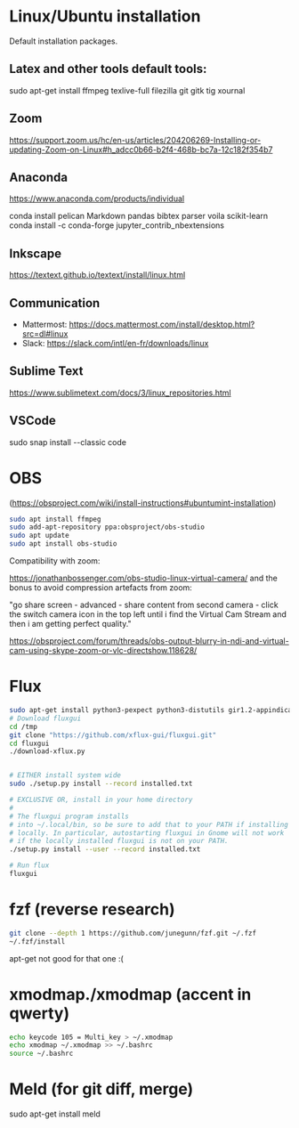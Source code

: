 # Linux/Ubuntu installation

Default installation packages.

## Latex and other tools default tools:
sudo apt-get install ffmpeg texlive-full filezilla git gitk tig xournal

## Zoom
https://support.zoom.us/hc/en-us/articles/204206269-Installing-or-updating-Zoom-on-Linux#h_adcc0b66-b2f4-468b-bc7a-12c182f354b7

## Anaconda

https://www.anaconda.com/products/individual

conda install pelican Markdown pandas bibtex parser voila scikit-learn 
conda install -c conda-forge jupyter_contrib_nbextensions

## Inkscape
<https://textext.github.io/textext/install/linux.html>

## Communication
- Mattermost: <https://docs.mattermost.com/install/desktop.html?src=dl#linux>
- Slack: <https://slack.com/intl/en-fr/downloads/linux>

## Sublime Text
https://www.sublimetext.com/docs/3/linux_repositories.html

## VSCode
sudo snap install --classic code

# OBS
(https://obsproject.com/wiki/install-instructions#ubuntumint-installation)

```bash
sudo apt install ffmpeg
sudo add-apt-repository ppa:obsproject/obs-studio
sudo apt update
sudo apt install obs-studio
```

Compatibility with zoom:

<https://jonathanbossenger.com/obs-studio-linux-virtual-camera/>
and the bonus to avoid compression artefacts from zoom:


"go share screen - advanced - share content from second camera - click the switch camera icon in the top left until i find the Virtual Cam Stream and then i am getting perfect quality."

<https://obsproject.com/forum/threads/obs-output-blurry-in-ndi-and-virtual-cam-using-skype-zoom-or-vlc-directshow.118628/>

# Flux
```bash
sudo apt-get install python3-pexpect python3-distutils gir1.2-appindicator3-0.1 gir1.2-gtk-3.0
# Download fluxgui
cd /tmp
git clone "https://github.com/xflux-gui/fluxgui.git"
cd fluxgui
./download-xflux.py


# EITHER install system wide
sudo ./setup.py install --record installed.txt

# EXCLUSIVE OR, install in your home directory
#
# The fluxgui program installs
# into ~/.local/bin, so be sure to add that to your PATH if installing
# locally. In particular, autostarting fluxgui in Gnome will not work
# if the locally installed fluxgui is not on your PATH.
./setup.py install --user --record installed.txt

# Run flux
fluxgui
```


# fzf (reverse research)
``` bash
git clone --depth 1 https://github.com/junegunn/fzf.git ~/.fzf
~/.fzf/install
```
apt-get not good for that one :(

# xmodmap./xmodmap (accent in qwerty)
```bash
echo keycode 105 = Multi_key > ~/.xmodmap
echo xmodmap ~/.xmodmap >> ~/.bashrc
source ~/.bashrc
```

# Meld (for git diff, merge)
 sudo apt-get install meld



